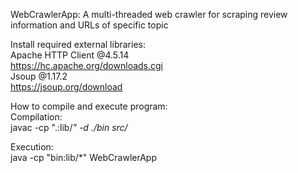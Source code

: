 WebCrawlerApp: A multi-threaded web crawler for scraping review information and URLs of specific topic

Install required external libraries: <br>
Apache HTTP Client @4.5.14<br>
https://hc.apache.org/downloads.cgi <br>
Jsoup @1.17.2<br>
https://jsoup.org/download<br>

How to compile and execute program:<br>
Compilation:<br>
javac -cp ".:lib/*" -d ./bin src/*

Execution:<br>
java -cp "bin:lib/*" WebCrawlerApp



